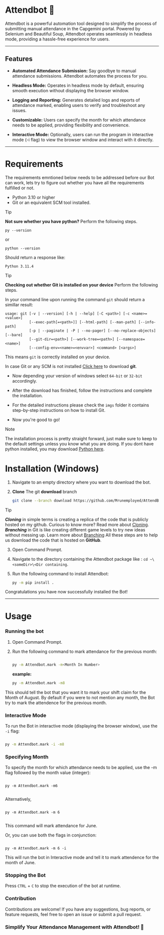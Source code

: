 # Attendbot 🤖

<!-- ![Attendbot Logo](https://via.placeholder.com/150) -->

Attendbot is a powerful automation tool designed to simplify the process of submitting manual attendance in the Capgemini portal. Powered by Selenium and Beautiful Soup, Attendbot operates seamlessly in headless mode, providing a hassle-free experience for users.

---

## Features

- **Automated Attendance Submission:** Say goodbye to manual attendance submissions. Attendbot automates the process for you.

- **Headless Mode:** Operates in headless mode by default, ensuring smooth execution without displaying the browser window.

- **Logging and Reporting:** Generates detailed logs and reports of attendance marked, enabling users to verify and troubleshoot any issues.

- **Customizable:** Users can specify the month for which attendance needs to be applied, providing flexibility and convenience.

- **Interactive Mode:** Optionally, users can run the program in interactive mode (-i flag) to view the browser window and interact with it directly.



---

# Requirements

The requirements emntioned below needs to be addressed before our Bot can work, lets try to figure out whether you have all the requirements fulfilled or not.

- Python 3.10 or higher
- Git or an equivalent SCM tool installed.

> [!TIP] 
> **Not sure whether you have python?** Perform the following steps.

```
py --version
```
 or

```
python --version
```

 Should return a response like:

```
Python 3.11.4
```

> [!TIP] 
> **Checking out whether Git is installed on your device** Perform the following steps.

In your command line upon running the command `git` should return a simillar result:
```
usage: git [-v | --version] [-h | --help] [-C <path>] [-c <name>=<value>]
           [--exec-path[=<path>]] [--html-path] [--man-path] [--info-path]
           [-p | --paginate | -P | --no-pager] [--no-replace-objects] [--bare]
           [--git-dir=<path>] [--work-tree=<path>] [--namespace=<name>]
           [--config-env=<name>=<envvar>] <command> [<args>]
```
This means `git` is correctly installed on your device.

In case Git or any SCM is not installed [Click here](https://git-scm.com/download/win) to download **git**.
- Now depending your version of windows select `64-bit` or `32-bit` accordingly.

- After the download has finished, follow the instructions and complete the installation.

- For the detailed instructions please check the `imgs` folder it contains step-by-step instructions on how to install Git.

- Now you're good to go!


>[!Note]
>The installation process is pretty straight forward, just make sure to keep to the default settings unless you know what you are doing.
>If you dont have python installed, you may download [Python here](https://www.python.org/downloads/).


# Installation (Windows)


1. Navigate to an empty directory where you want to download the bot.

2. **Clone** The git **download** branch
    ```bash
    git clone --branch download https://github.com/Mrunemployed/AttendBot-CG.git
    ```

> [!Tip]
> ***Cloning*** in simple terms is creating a replica of the code that is publicly hosted on my github. Curious to know more? Read more about [Cloning](https://docs.github.com/en/repositories/creating-and-managing-repositories/cloning-a-repository).
> ***Branching*** in Git is like creating different game levels to try new ideas without messing up. Learn more about [Branching](https://git-scm.com/book/en/v2/Git-Branching-Branches-in-a-Nutshell)
> All these steps are to help us download the code that is hosted on **GitHub**.

3. Open Command Prompt.

4. Navigate to the directory containing the Attendbot package like : `cd ~\<someDir>\<Dir containing`.

5. Run the following command to install Attendbot:
    
    ```bash
    py -m pip install .
    ```

Congratulations you have now successfully installed the Bot!

---

# Usage

### Running the bot

1. Open Command Prompt.
2. Run the following command to mark attendance for the previous month:
   
    ```bash

    py -m Attendbot.mark -m<Month In Number>
    ```
    **example:**
    ```bash
    py -m Attendbot.mark -m8
    ```
This should tell the bot that you want it to mark your shift claim for the Month of August.
By default if you were to not mention any month, the Bot try to mark the attendence for the previous month.

### Interactive Mode

To run the Bot in interactive mode (displaying the browser window), use the `-i` flag:

```bash

py -m Attendbot.mark -i -m8
```


### Specifying Month
To specify the month for which attendance needs to be applied, use the -m flag followed by the month value (integer):
```

py -m Attendbot.mark -m6


```

Alternatively,

```

py -m Attendbot.mark -m 6


```

This command will mark attendance for June.

Or, you can use both the flags in conjunction:

```

py -m Attendbot.mark -m 6 -i

```

This will run the bot in Interactive mode and tell it to mark attendence for the month of June.

### Stopping the Bot

Press `CTRL` + `C` to stop the execution of the bot at runtime.

### Contribution

Contributions are welcome! If you have any suggestions, bug reports, or feature requests, feel free to open an issue or submit a pull request.

### Simplify Your Attendance Management with Attendbot! 🚀